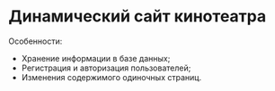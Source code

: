 # Динамический сайт кинотеатра
Особенности:  
- Хранение информации в базе данных;  
- Регистрация и авторизация пользователей;  
- Изменения содержимого одиночных страниц.
